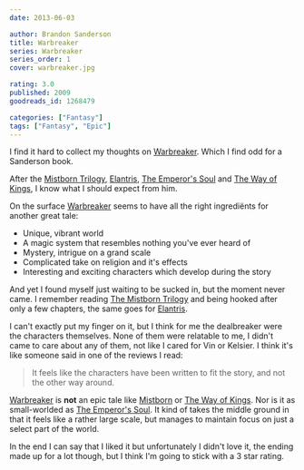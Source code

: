 ```yaml
---
date: 2013-06-03

author: Brandon Sanderson
title: Warbreaker
series: Warbreaker
series_order: 1
cover: warbreaker.jpg

rating: 3.0
published: 2009
goodreads_id: 1268479

categories: ["Fantasy"]
tags: ["Fantasy", "Epic"]
---
```


I find it hard to collect my thoughts on [Warbreaker](). Which I find odd for a Sanderson book.

After the [Mistborn Trilogy](../_series/mistborn.md), [Elantris](2013-05-05-Brandon-Sanderson---Elantris.md), [The Emperor's Soul](2013-05-08-Brandon-Sanderson---The-Emperors-Soul.md)  and [The Way of Kings](2013-05-23-Brandon-Sanderson---The-Way-of-Kings.md), I know what I should expect from him.

On the surface [Warbreaker]() seems to have all the right ingrediënts for another great tale:

- Unique, vibrant world
- A magic system that resembles nothing you've ever heard of
- Mystery, intrigue on a grand scale
- Complicated take on religion and it's effects
- Interesting and exciting characters which develop during the story

And yet I found myself just waiting to be sucked in, but the moment never came. I remember reading [The Mistborn Trilogy](../_series/mistborn.md) and being hooked after only a few chapters, the same goes for [Elantris](2013-05-05-Brandon-Sanderson---Elantris.md).

I can't exactly put my finger on it, but I think for me the dealbreaker were the characters themselves. None of them were relatable to me, I didn't came to care about any of them, not like I cared for Vin or Kelsier. I think it's like someone said in one of the reviews I read:

> It feels like the characters have been written to fit the story, and not the other way around.


[Warbreaker]() is **not** an epic tale like [Mistborn](../_series/mistborn.md) or [The Way of Kings](2013-05-23-Brandon-Sanderson---The-Way-of-Kings.md). Nor is it as small-worlded as [The Emperor's Soul](). It kind of takes the middle ground in that it feels like a rather large scale, but manages to maintain focus on just a select part of the world.

In the end I can say that I liked it but unfortunately I didn't love it, the ending made up for a lot though, but I think I'm going to stick with a 3 star rating.
